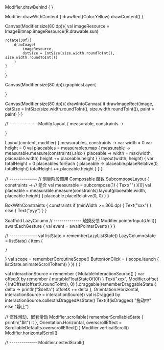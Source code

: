 Modifier.drawBehind {  }

Modifier.drawWithContent {
    drawRect(Color.Yellow)
    drawContent()
}

Canvas(Modifier.size(80.dp)){
    val imageResource = ImageBitmap.imageResource(R.drawable.sun)

    rotate(30f){
        drawImage(
            imageResource,
            dstSize = IntSize(size.width.roundToInt(), size.width.roundToInt())
        )
    }
}

Canvas(Modifier.size(80.dp)).graphicsLayer{

}

Canvas(Modifier.size(80.dp)){
    drawIntoCanvas{
        it.drawImageRect(image,
            dstSize = IntSize(size.width.roundToInt(), size.width.roundToInt()),
            paint = paint)
    }
}

// --------------
Modify.layout { measurable, constraints ->

}

Layout(content, modifier) { measurables, constraints ->
    var width = 0
    var height = 0
    val placeables = measurables.map { measurable ->
        measurable.measure(constraints).also { placeable ->
            width = max(width, placeable.width)
            height += placeable.height
        }
    }
    layout(width, height) {
        var totalHeight = 0
        placeables.forEach { placeable ->
            placeable.placeRelative(0, totalHeight)
            totalHeight += placeable.height
        }
    }
}

// --------------
// 测量阶段调用 Composable 函数
SubcomposeLayout { constraints ->
    // 组合
    val measurable = subcompose(1) {
        Text("")
    }[0]
    val placeable = measurable.measure(constraints)
    layout(placeable.width, placeable.height) {
        placeable.placeRelative(0, 0)
    }
}

BoxWithConstraints {
    constraints
    if (minWidth >= 360.dp) {
        Text("xxx")
    } else {
        Text("yyy")
    }
}

Scaffold
LazyColumn
// --------------
触摸反馈
Modifier.pointerInput(Unit){
    awaitEachGesture {
        val event = awaitPointerEvent()
    }
}

// --------------
val listState = rememberLazyListState()
LazyColumn(state = listState) {
    item {

    }
}
val scope = rememberCoroutineScope()
Button(onClick = {
    scope.launch {
        listState.animateScrollToItem()
    }
}) { }

val interactionSource = remember { MutableInteractionSource() }
var offsetX by remember { mutableFloatStateOf(0f) }
Text("xxx", Modifier.offset {
    IntOffset(offsetX.roundToInt(), 0)
}.draggable(rememberDraggableState { delta ->
    println("$delta")
    offsetX += delta
}, Orientation.Horizontal, interactionSource = interactionSource))
val isDragged by interactionSource.collectIsDraggedAsState()
Text(if(isDragged) "拖动中" else "静止")

// 惯性滑动、嵌套滑动
Modifier.scrollable(
    rememberScrollableState {
        println("$it")
        it
    }, Orientation.Horizontal,
    overscrollEffect = ScrollableDefaults.overscrollEffect()
)
Modifier.verticalScroll()
Modifier.horizontalScroll()

// --------------
Modifier.nestedScroll()